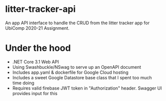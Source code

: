 # litter-tracker-api
An app API interface to handle the CRUD from the litter tracker app for UbiComp 2020-21 Assignment.

# Under the hood
- .NET Core 3.1 Web API
- Using Swashbuckle/NSwag to serve up an OpenAPI document
- Includes app.yaml & dockerfile for Google Cloud hosting
- Includes a sweet Google Datastore base class that I spent too much time doing
- Requires valid firebase JWT token in "Authorization" header. Swagger UI provides input for this

